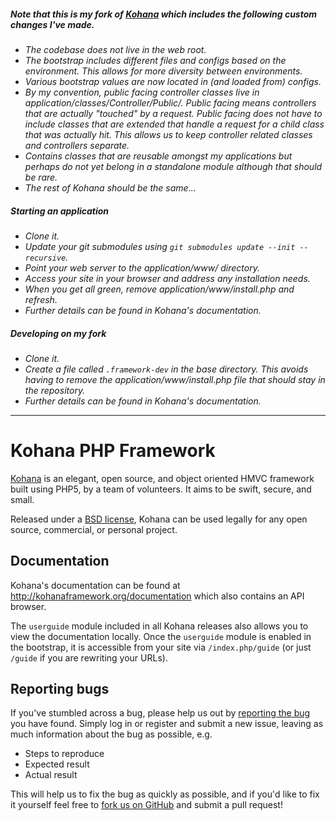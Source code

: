 ##### *Note that this is my fork of [Kohana](https://github.com/kohana/kohana) which includes the following custom changes I've made.*
- *The codebase does not live in the web root.*
- *The bootstrap includes different files and configs based on the environment. This allows for more diversity between environments.*
- *Various bootstrap values are now located in (and loaded from) configs.*
- *By my convention, public facing controller classes live in application/classes/Controller/Public/. Public facing means controllers that are actually "touched" by a request. Public facing does not have to include classes that are extended that handle a request for a child class that was actually hit. This allows us to keep controller related classes and controllers separate.*
- *Contains classes that are reusable amongst my applications but perhaps do not yet belong in a standalone module although that should be rare.*
- *The rest of Kohana should be the same...*

##### *Starting an application*
- *Clone it.*
- *Update your git submodules using `git submodules update --init --recursive`.*
- *Point your web server to the application/www/ directory.*
- *Access your site in your browser and address any installation needs.*
- *When you get all green, remove application/www/install.php and refresh.*
- *Further details can be found in Kohana's documentation.*

##### *Developing on my fork*
- *Clone it.*
- *Create a file called `.framework-dev` in the base directory. This avoids having to remove the application/www/install.php file that should stay in the repository.*
- *Further details can be found in Kohana's documentation.*

---------------------------------------------------

# Kohana PHP Framework

[Kohana](http://kohanaframework.org/) is an elegant, open source, and object oriented HMVC framework built using PHP5, by a team of volunteers. It aims to be swift, secure, and small.

Released under a [BSD license](http://kohanaframework.org/license), Kohana can be used legally for any open source, commercial, or personal project.

## Documentation
Kohana's documentation can be found at <http://kohanaframework.org/documentation> which also contains an API browser.

The `userguide` module included in all Kohana releases also allows you to view the documentation locally. Once the `userguide` module is enabled in the bootstrap, it is accessible from your site via `/index.php/guide` (or just `/guide` if you are rewriting your URLs).

## Reporting bugs
If you've stumbled across a bug, please help us out by [reporting the bug](http://dev.kohanaframework.org/projects/kohana3/) you have found. Simply log in or register and submit a new issue, leaving as much information about the bug as possible, e.g.

* Steps to reproduce
* Expected result
* Actual result

This will help us to fix the bug as quickly as possible, and if you'd like to fix it yourself feel free to [fork us on GitHub](https://github.com/kohana) and submit a pull request!
